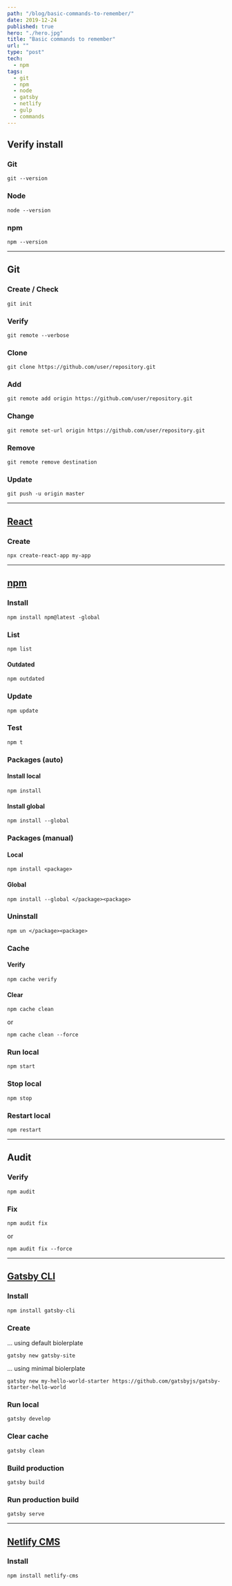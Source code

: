 ```yaml
---
path: "/blog/basic-commands-to-remember/"
date: 2019-12-24
published: true
hero: "./hero.jpg"
title: "Basic commands to remember"
url: ""
type: "post"
tech:
  - npm
tags:
  - git
  - npm
  - node
  - gatsby
  - netlify
  - gulp
  - commands
---
```

## Verify install

### Git
```
git --version
```

### Node
```
node --version
```

### npm
```
npm --version
```

---

## Git

### Create / Check
```
git init
```

### Verify
```
git remote --verbose
```

### Clone
```
git clone https://github.com/user/repository.git
```

### Add
```
git remote add origin https://github.com/user/repository.git
```

### Change
```
git remote set-url origin https://github.com/user/repository.git
```

### Remove
```
git remote remove destination
```

### Update
```
git push -u origin master
```

---

## <a rel="noopener noreferrer" target="_blank" href="https://www.npmjs.com/package/create-react-app">React</a>

### Create
```
npx create-react-app my-app
```

---

## <a rel="noopener noreferrer" target="_blank" href="https://www.npmjs.com/package/npm">npm</a>

### Install
```
npm install npm@latest -global
```

### List
```
npm list
```

#### Outdated
```
npm outdated
```

### Update
```
npm update
```

### Test
```
npm t
```
### Packages (auto)

#### Install local
```
npm install
```

#### Install global
```
npm install --global
```

### Packages (manual)

#### Local
```
npm install <package>
```

#### Global
```
npm install --global </package><package>
```

### Uninstall
```
npm un </package><package>
```

### Cache

#### Verify
```
npm cache verify
```

#### Clear
```
npm cache clean
```
or
```
npm cache clean --force
```

### Run local
```
npm start
````

### Stop local
```
npm stop
````

### Restart local
```
npm restart
````

---

## Audit

### Verify
```
npm audit
```

### Fix
```
npm audit fix
```
or
```
npm audit fix --force
```

---

## <a rel="noopener noreferrer" target="_blank" href="https://www.npmjs.com/package/gatsby-cli">Gatsby CLI</a>

### Install
```
npm install gatsby-cli
```

### Create
... using default biolerplate
```
gatsby new gatsby-site
```
... using minimal biolerplate
```
gatsby new my-hello-world-starter https://github.com/gatsbyjs/gatsby-starter-hello-world
```

### Run local
```
gatsby develop
```

### Clear cache
```
gatsby clean
```

### Build production
```
gatsby build
```

### Run production build
```
gatsby serve
```

---

## <a rel="noopener noreferrer" target="_blank" href="https://www.npmjs.com/package/netlify-cms">Netlify CMS</a>

### Install
```
npm install netlify-cms
```
